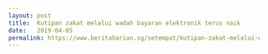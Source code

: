 ```yaml
---
layout: post
title:  Kutipan zakat melalui wadah bayaran elektronik terus naik
date:   2019-04-05
permalink: https://www.beritaharian.sg/setempat/kutipan-zakat-melalui-wadah-bayaran-elektronik-terus-naik
---
```

